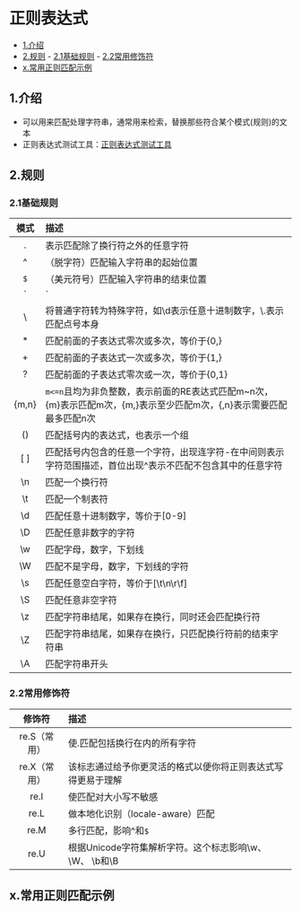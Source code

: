 # 正则表达式

<!-- vim-markdown-toc Marked -->

* [1.介绍](#1.介绍)
* [2.规则](#2.规则)
        - [2.1基础规则](#2.1基础规则)
        - [2.2常用修饰符](#2.2常用修饰符)
* [x.常用正则匹配示例](#x.常用正则匹配示例)

<!-- vim-markdown-toc -->

## 1.介绍

- 可以用来匹配处理字符串，通常用来检索，替换那些符合某个模式(规则)的文本
- 正则表达式测试工具：[正则表达式测试工具](http://tool.oschina.net/regex)

## 2.规则

### 2.1基础规则

|模式   |描述   |
|:---:|:---|
|.   |表示匹配除了换行符之外的任意字符   |
|^   |（脱字符）匹配输入字符串的起始位置   |
|`$`   |（美元符号）匹配输入字符串的结束位置   |
|`|`  |a`|`b，表示匹配a或b   |
|\   |将普通字符转为特殊字符，如\d表示任意十进制数字，\\.表示匹配点号本身  |
|*   |匹配前面的子表达式零次或多次，等价于{0,}   |
|+   |匹配前面的子表达式一次或多次，等价于{1,}   |
|?   |匹配前面的子表达式零次或一次，等价于{0,1}   |
|{m,n}   |`m<=n`且均为非负整数，表示前面的RE表达式匹配m~n次，{m}表示匹配m次，{m,}表示至少匹配m次，{,n}表示需要匹配最多匹配n次|
|()   |匹配括号内的表达式，也表示一个组   |
|[ ]   |匹配括号内包含的任意一个字符，出现连字符-在中间则表示字符范围描述，首位出现^表示不匹配不包含其中的任意字符   |
|\n   |匹配一个换行符   |
|\t   |匹配一个制表符   |
|\d   |匹配任意十进制数字，等价于[0-9]   |
|\D   |匹配任意非数字的字符   |
|\w   |匹配字母，数字，下划线   |
|\W   |匹配不是字母，数字，下划线的字符  |
|\s   |匹配任意空白字符，等价于[\t\n\r\f]   |
|\S   |匹配任意非空字符   |
|\z   |匹配字符串结尾，如果存在换行，同时还会匹配换行符   |
|\Z   |匹配字符串结尾，如果存在换行，只匹配换行符前的结束字符串   |
|\A   |匹配字符串开头   |

### 2.2常用修饰符

|修饰符   |描述   |
|:---:|:---|
|re.S（常用）   |使.匹配包括换行在内的所有字符   |
|re.X（常用）   |该标志通过给予你更灵活的格式以便你将正则表达式写得更易于理解   |
|re.I   |使匹配对大小写不敏感   |
|re.L   |做本地化识别（locale-aware）匹配   |
|re.M   |多行匹配，影响^和`$`   |
|re.U   |根据Unicode字符集解析字符。这个标志影响\w、\W、 \b和\B   |

## x.常用正则匹配示例

```sh

```

